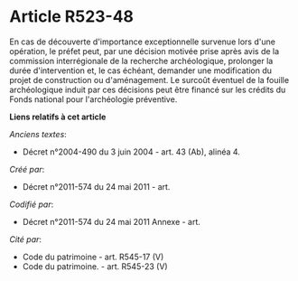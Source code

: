 # Article R523-48

En cas de découverte d'importance exceptionnelle survenue lors d'une opération, le préfet peut, par une décision motivée
prise après avis de la commission interrégionale de la recherche archéologique, prolonger la durée d'intervention et, le cas
échéant, demander une modification du projet de construction ou d'aménagement. Le surcoût éventuel de la fouille
archéologique induit par ces décisions peut être financé sur les crédits du Fonds national pour l'archéologie préventive.

**Liens relatifs à cet article**

_Anciens textes_:

  - Décret n°2004-490 du 3 juin 2004 - art. 43 (Ab), alinéa 4.

_Créé par_:

  - Décret n°2011-574 du 24 mai 2011  - art.

_Codifié par_:

  - Décret n°2011-574 du 24 mai 2011 Annexe - art.

_Cité par_:

  - Code du patrimoine - art. R545-17 (V)
  - Code du patrimoine. - art. R545-23 (V)

